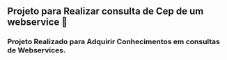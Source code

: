 ## Projeto para Realizar consulta de Cep de um webservice   📑

### Projeto Realizado para Adquirir Conhecimentos em consultas de Webservices.
